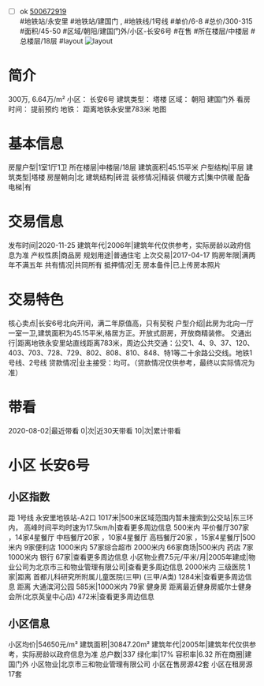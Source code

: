 - [ ] ok [500672919](https://bj.5i5j.com/ershoufang/500672919.html)  
 #地铁站/永安里 #地铁站/建国门 ,  #地铁线/1号线
#单价/6-8 #总价/300-315 #面积/45-50   #区域/朝阳/建国门外/小区-长安6号 #在售 #所在楼层/中楼层 #总楼层/18层 #layout 
![layout](http://image2.5i5j.com//group1/M00/E9/B4/CgqJMV67zA6AY0uEAAL-NcrEqVk758.jpg_P5.jpg) 
# 简介 
 300万,  6.64万/m² 
小区： 长安6号
建筑类型： 塔楼
区域： 朝阳 建国门外
看房时间： 提前预约
地铁： 距离地铁永安里783米 地图
# 基本信息 
 房屋户型|1室1厅1卫
所在楼层|中楼层/18层
建筑面积|45.15平米
户型结构|平层
建筑类型|塔楼
房屋朝向|北
建筑结构|砖混
装修情况|精装
供暖方式|集中供暖
配备电梯|有
# 交易信息 
 发布时间|2020-11-25
建筑年代|2006年|建筑年代仅供参考，实际房龄以政府信息为准
产权性质|商品房
规划用途|普通住宅
上次交易|2017-04-17
购房年限|满两年不满五年
共有情况|共同所有
抵押情况|无
房本备件|已上传房本照片
# 交易特色 
 核心卖点|长安6号北向开间，满二年原值高，只有契税
户型介绍|此房为北向一厅一室一卫,建筑面积为45.15平米,格居方正。开放式厨房，开放商精装修。
交通出行|距离地铁永安里站直线距离783米，周边公共交通：公交1、4、9、37、120、403、703、728、729、802、808、810、848、特1等二十余路公交线。地铁1号线、2号线
贷款情况|业主接受：均可。（贷款情况仅供参考，最终以实际情况为准）
# 带看 
 2020-08-02|最近带看	 0|次|近30天带看	 10|次|累计带看
# 小区 长安6号
## 小区指数 
 距 1号线 永安里地铁站-A2口 1017米|500米区域范围内暂未搜索到公交站|东三环内， 高峰时间平均时速为17.5km/h|查看更多周边信息
500米内 平价餐厅307家 ，14家4星餐厅
中档餐厅20家 ，10家4星餐厅
高档餐厅20家 ，15家4星餐厅|500米内 9家便利店
1000米内 57家综合超市
2000米内 66家商场|500米内 药店 7家
1000米内 银行 67家|查看更多周边信息
小区物业费7.5元/平米/月|2005年建成|物业公司为北京市三和物业管理有限公司|查看更多周边信息
2000米内 三级医院 1家|距离 首都儿科研究所附属儿童医院(三甲) (三甲/A类) 1284米|查看更多周边信息
距离 大通滨河公园 585米|1000米内 79家 健身房
距离最近健身房威尔士健身会所(北京英皇中心店) 472米|查看更多周边信息
## 小区信息 
 小区均价|54650元/m²
建筑面积|30847.20m²
建筑年代|2005年|建筑年代仅供参考，实际房龄以政府信息为准
总户数|337
绿化率|17%
容积率|6.32
所在商圈|建国门外
小区物业|北京市三和物业管理有限公司
小区在售房源42套
小区在租房源17套

